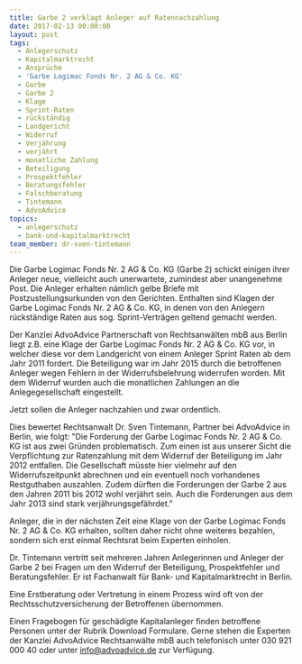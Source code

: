 ```yaml
---
title: Garbe 2 verklagt Anleger auf Ratennachzahlung
date: 2017-02-13 00:00:00
layout: post
tags:
  - Anlegerschutz
  - Kapitalmarktrecht
  - Ansprüche
  - 'Garbe Logimac Fonds Nr. 2 AG & Co. KG'
  - Garbe
  - Garbe 2
  - Klage
  - Sprint-Raten
  - rückständig
  - Landgericht
  - Widerruf
  - Verjährung
  - verjährt
  - monatliche Zahlung
  - Beteiligung
  - Prospektfehler
  - Beratungsfehler
  - Falschberatung
  - Tintemann
  - AdvoAdvice
topics:
  - anlegerschutz
  - bank-und-kapitalmarktrecht
team_member: dr-sven-tintemann
---
```



Die Garbe Logimac Fonds Nr. 2 AG & Co. KG (Garbe 2) schickt einigen ihrer Anleger neue, vielleicht auch unerwartete, zumindest aber unangenehme Post. Die Anleger erhalten nämlich gelbe Briefe mit Postzustellungsurkunden von den Gerichten. Enthalten sind Klagen der Garbe Logimac Fonds Nr. 2 AG & Co. KG, in denen von den Anlegern rückständige Raten aus sog. Sprint-Verträgen geltend gemacht werden.

Der Kanzlei AdvoAdvice Partnerschaft von Rechtsanwälten mbB aus Berlin liegt z.B. eine Klage der Garbe Logimac Fonds Nr. 2 AG & Co. KG vor, in welcher diese vor dem Landgericht von einem Anleger Sprint Raten ab dem Jahr 2011 fordert. Die Beteiligung war im Jahr 2015 durch die betroffenen Anleger wegen Fehlern in der Widerrufsbelehrung widerrufen worden. Mit dem Widerruf wurden auch die monatlichen Zahlungen an die Anlegegesellschaft eingestellt.

Jetzt sollen die Anleger nachzahlen und zwar ordentlich.

Dies bewertet Rechtsanwalt Dr. Sven Tintemann, Partner bei AdvoAdvice in Berlin, wie folgt: "Die Forderung der Garbe Logimac Fonds Nr. 2 AG & Co. KG ist aus zwei Gründen problematisch. Zum einen ist aus unserer Sicht die Verpflichtung zur Ratenzahlung mit dem Widerruf der Beteiligung im Jahr 2012 entfallen. Die Gesellschaft müsste hier vielmehr auf den Widerrufszeitpunkt abrechnen und ein eventuell noch vorhandenes Restguthaben auszahlen. Zudem dürften die Forderungen der Garbe 2 aus den Jahren 2011 bis 2012 wohl verjährt sein. Auch die Forderungen aus dem Jahr 2013 sind stark verjährungsgefährdet."

Anleger, die in der nächsten Zeit eine Klage von der Garbe Logimac Fonds Nr. 2 AG & Co. KG erhalten, sollten daher nicht ohne weiteres bezahlen, sondern sich erst einmal Rechtsrat beim Experten einholen.

Dr. Tintemann vertritt seit mehreren Jahren Anlegerinnen und Anleger der Garbe 2 bei Fragen um den Widerruf der Beteiligung, Prospektfehler und Beratungsfehler. Er ist Fachanwalt für Bank- und Kapitalmarktrecht in Berlin.

Eine Erstberatung oder Vertretung in einem Prozess wird oft von der Rechtsschutzversicherung der Betroffenen übernommen.

Einen Fragebogen für geschädigte Kapitalanleger finden betroffene Personen unter der Rubrik Download Formulare. Gerne stehen die Experten der Kanzlei AdvoAdvice Rechtsanwälte mbB auch telefonisch unter 030 921 000 40 oder unter info@advoadvice.de zur Verfügung.